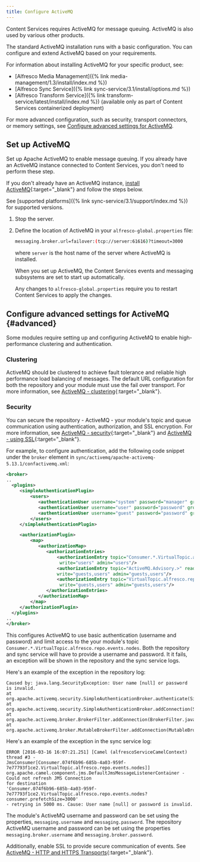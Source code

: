 ```yaml
---
title: Configure ActiveMQ
---
```


Content Services requires ActiveMQ for message queuing. ActiveMQ is also used by various other products.

The standard ActiveMQ installation runs with a basic configuration. You can configure and extend ActiveMQ based on your requirements.

For information about installing ActiveMQ for your specific product, see:

* [Alfresco Media Management]({% link media-management/1.3/install/index.md %})
* [Alfresco Sync Service]({% link sync-service/3.1/install/options.md %})
* [Alfresco Transform Service]({% link transform-service/latest/install/index.md %}) (available only as part of Content Services containerized deployment)

For more advanced configuration, such as security, transport connectors, or memory settings, see [Configure advanced settings for ActiveMQ](#advanced).

## Set up ActiveMQ

Set up Apache ActiveMQ to enable message queuing. If you already have an ActiveMQ instance connected to Content Services, you don't need to perform these step.

If you don't already have an ActiveMQ instance, [install ActiveMQ](https://activemq.apache.org/installation.html){:target="_blank"} and follow the steps below.

See [supported platforms]({% link sync-service/3.1/support/index.md %}) for supported versions.

1. Stop the server.

2. Define the location of ActiveMQ in your `alfresco-global.properties` file:

    ```bash
    messaging.broker.url=failover:(tcp://server:61616)?timeout=3000
    ```

    where `server` is the host name of the server where ActiveMQ is installed.

    When you set up ActiveMQ, the Content Services events and messaging subsystems are set to start up automatically.

    Any changes to `alfresco-global.properties` require you to restart Content Services to apply the changes.

## Configure advanced settings for ActiveMQ {#advanced}

Some modules require setting up and configuring ActiveMQ to enable high-performance clustering and authentication.

### Clustering

ActiveMQ should be clustered to achieve fault tolerance and reliable high performance load balancing of messages. The default URL configuration for both the repository and your module must use the fail over transport. For more information, see [ActiveMQ - clustering](http://activemq.apache.org/clustering.html){:target="_blank"}.

### Security

You can secure the repository - ActiveMQ - your module's topic and queue communication using authentication, authorization, and SSL encryption. For more information, see [ActiveMQ - security](https://activemq.apache.org/security.html){:target="_blank"} and [ActiveMQ - using SSL](https://activemq.apache.org/how-do-i-use-ssl.html){:target="_blank"}.

For example, to configure authentication, add the following code snippet under the `broker` element in `sync/activemq/apache-activemq-5.13.1/confactivemq.xml`:

```xml
<broker>
..
  <plugins>
     <simpleAuthenticationPlugin>
         <users>
            <authenticationUser username="system" password="manager" groups="users,admins"/>
            <authenticationUser username="user" password="password" groups="users"/>
            <authenticationUser username="guest" password="password" groups="guests"/>
         </users>
     </simpleAuthenticationPlugin>

     <authorizationPlugin>
         <map>
            <authorizationMap>
               <authorizationEntries>
                   <authorizationEntry topic="Consumer.*.VirtualTopic.alfresco.repo.events.nodes>" read="users"
                    write="users" admin="users"/>
                   <authorizationEntry topic="ActiveMQ.Advisory.>" read="guests,users"
                   write="guests,users" admin="guests,users"/>
                   <authorizationEntry topic="VirtualTopic.alfresco.repo.events.nodes" read="guests,users"
                    write="guests,users" admin="guests,users"/>
               </authorizationEntries>
            </authorizationMap>
         </map>
     </authorizationPlugin>
  </plugins>
..
</broker>
```

This configures ActiveMQ to use basic authentication (username and password) and limit access to the your module's topic `Consumer.*.VirtualTopic.alfresco.repo.events.nodes`. Both the repository and sync service will have to provide a username and password. It it fails, an exception will be shown in the repository and the sync service logs.

Here's an example of the exception in the repository log:

```text
Caused by: java.lang.SecurityException: User name [null] or password is invalid.
at
org.apache.activemq.security.SimpleAuthenticationBroker.authenticate(SimpleAuthenticationBroker.java:103)
at
org.apache.activemq.security.SimpleAuthenticationBroker.addConnection(SimpleAuthenticationBroker.java:71)
at
org.apache.activemq.broker.BrokerFilter.addConnection(BrokerFilter.java:98)
at
org.apache.activemq.broker.MutableBrokerFilter.addConnection(MutableBrokerFilter.java:103)
```

Here's an example of the exception in the sync service log:

```text
ERROR [2016-03-16 16:07:21.251] [Camel (alfrescoServiceCamelContext) thread #3 -
JmsConsumer[Consumer.074f6b96-685b-4a03-959f-7e77793f1ce2.VirtualTopic.alfresco.repo.events.nodes]]
org.apache.camel.component.jms.DefaultJmsMessageListenerContainer - Could not refresh JMS Connection
for destination
'Consumer.074f6b96-685b-4a03-959f-7e77793f1ce2.VirtualTopic.alfresco.repo.events.nodes?consumer.prefetchSize=3000'
- retrying in 5000 ms. Cause: User name [null] or password is invalid.
```

The module's ActiveMQ username and password can be set using the properties, `messaging.username` and `messaging.password`. The repository ActiveMQ username and password can be set using the properties `messaging.broker.username` and `messaging.broker.password`.

Additionally, enable SSL to provide secure communication of events. See [ActiveMQ - HTTP and HTTPS Transports](https://activemq.apache.org/http-and-https-transports-reference.html){:target="_blank"}.
